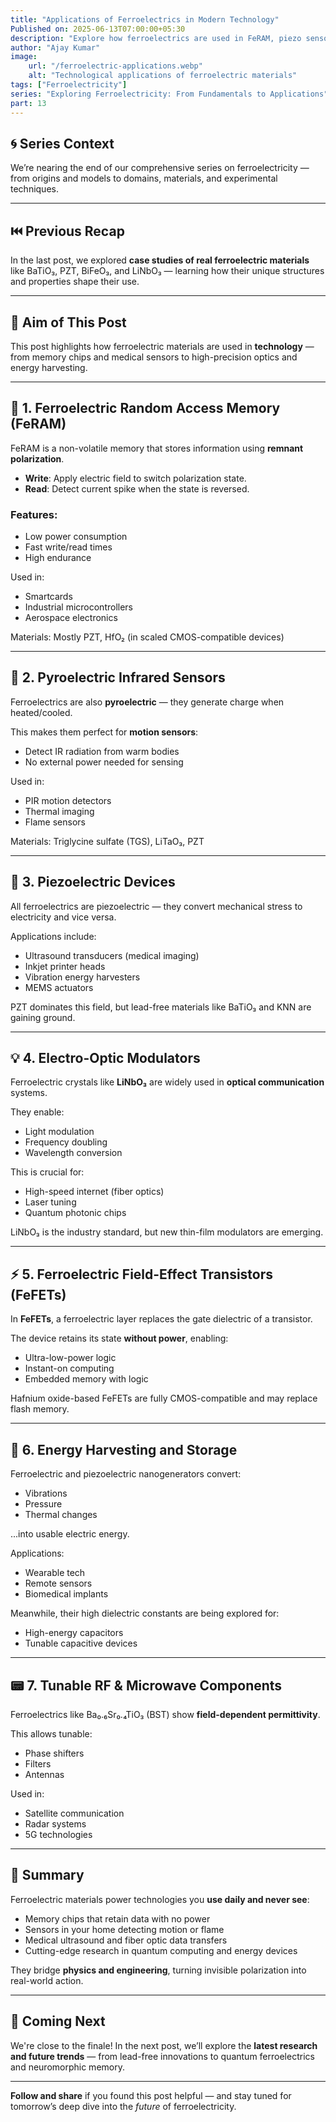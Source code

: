 ```yaml
---
title: "Applications of Ferroelectrics in Modern Technology"
Published on: 2025-06-13T07:00:00+05:30
description: "Explore how ferroelectrics are used in FeRAM, piezo sensors, tunable optics, and more."
author: "Ajay Kumar"
image:
    url: "/ferroelectric-applications.webp"
    alt: "Technological applications of ferroelectric materials"
tags: ["Ferroelectricity"]
series: "Exploring Ferroelectricity: From Fundamentals to Applications"
part: 13
---
```


## 🌀 Series Context

We’re nearing the end of our comprehensive series on ferroelectricity — from origins and models to domains, materials, and experimental techniques.

---

## ⏮️ Previous Recap

In the last post, we explored **case studies of real ferroelectric materials** like BaTiO₃, PZT, BiFeO₃, and LiNbO₃ — learning how their unique structures and properties shape their use.

---

## 🎯 Aim of This Post

This post highlights how ferroelectric materials are used in **technology** — from memory chips and medical sensors to high-precision optics and energy harvesting.

---

## 🧠 1. Ferroelectric Random Access Memory (FeRAM)

FeRAM is a non-volatile memory that stores information using **remnant polarization**.

- **Write**: Apply electric field to switch polarization state.
- **Read**: Detect current spike when the state is reversed.

### Features:
- Low power consumption
- Fast write/read times
- High endurance

Used in:
- Smartcards
- Industrial microcontrollers
- Aerospace electronics

Materials: Mostly PZT, HfO₂ (in scaled CMOS-compatible devices)

---

## 📸 2. Pyroelectric Infrared Sensors

Ferroelectrics are also **pyroelectric** — they generate charge when heated/cooled.

This makes them perfect for **motion sensors**:
- Detect IR radiation from warm bodies
- No external power needed for sensing

Used in:
- PIR motion detectors
- Thermal imaging
- Flame sensors

Materials: Triglycine sulfate (TGS), LiTaO₃, PZT

---

## 🎤 3. Piezoelectric Devices

All ferroelectrics are piezoelectric — they convert mechanical stress to electricity and vice versa.

Applications include:
- Ultrasound transducers (medical imaging)
- Inkjet printer heads
- Vibration energy harvesters
- MEMS actuators

PZT dominates this field, but lead-free materials like BaTiO₃ and KNN are gaining ground.

---

## 💡 4. Electro-Optic Modulators

Ferroelectric crystals like **LiNbO₃** are widely used in **optical communication** systems.

They enable:
- Light modulation
- Frequency doubling
- Wavelength conversion

This is crucial for:
- High-speed internet (fiber optics)
- Laser tuning
- Quantum photonic chips

LiNbO₃ is the industry standard, but new thin-film modulators are emerging.

---

## ⚡ 5. Ferroelectric Field-Effect Transistors (FeFETs)

In **FeFETs**, a ferroelectric layer replaces the gate dielectric of a transistor.

The device retains its state **without power**, enabling:
- Ultra-low-power logic
- Instant-on computing
- Embedded memory with logic

Hafnium oxide-based FeFETs are fully CMOS-compatible and may replace flash memory.

---

## 🔋 6. Energy Harvesting and Storage

Ferroelectric and piezoelectric nanogenerators convert:
- Vibrations
- Pressure
- Thermal changes

...into usable electric energy.

Applications:
- Wearable tech
- Remote sensors
- Biomedical implants

Meanwhile, their high dielectric constants are being explored for:
- High-energy capacitors
- Tunable capacitive devices

---

## 📟 7. Tunable RF & Microwave Components

Ferroelectrics like Ba₀.₆Sr₀.₄TiO₃ (BST) show **field-dependent permittivity**.

This allows tunable:
- Phase shifters
- Filters
- Antennas

Used in:
- Satellite communication
- Radar systems
- 5G technologies

---

## 🧠 Summary

Ferroelectric materials power technologies you **use daily and never see**:
- Memory chips that retain data with no power
- Sensors in your home detecting motion or flame
- Medical ultrasound and fiber optic data transfers
- Cutting-edge research in quantum computing and energy devices

They bridge **physics and engineering**, turning invisible polarization into real-world action.

---

## 🚀 Coming Next

We're close to the finale! In the next post, we’ll explore the **latest research and future trends** — from lead-free innovations to quantum ferroelectrics and neuromorphic memory.

---

**Follow and share** if you found this post helpful — and stay tuned for tomorrow’s deep dive into the *future* of ferroelectricity.
